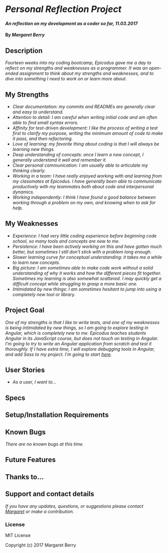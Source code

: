 # _Personal Reflection Project_

#### _An reflection on my development as a coder so far, 11.03.2017_

#### By _Margaret Berry_

## Description

_Fourteen weeks into my coding bootcamp, Epicodus gave me a day to reflect on my strengths and weaknesses as a programmer. It was an open-ended assignment to think about my strengths and weaknesses, and to dive into something I need to work on or learn more about._

## My Strengths
* _Clear documentation: my commits and READMEs are generally clear and easy to understand._
* _Attention to detail: I am careful when writing initial code and am often able to find small syntax errors._
* _Affinity for test-driven development: I like the process of writing a test first to clarify my purpose, writing the minimum amount of code to make it pass, and then refactoring._
* _Love of learning: my favorite thing about coding is that I will always be learning new things._
* _Deep understanding of concepts: once I learn a new concept, I generally understand it well and remember it._
* _Clear personal communication: I am usually able to articulate my thinking clearly._
* _Working in a team: I have really enjoyed working with and learning from my classmates at Epicodus. I have generally been able to communicate productively with my teammates both about code and interpersonal dynamics._
* _Working independently: I think I have found a good balance between working through a problem on my own, and knowing when to ask for help._

## My Weaknesses
* _Experience: I had very little coding experience before beginning code school, so many tools and concepts are new to me._
* _Persistence: I have been actively working on this and have gotten much better, but sometimes I still don't stick with a problem long enough._
* _Slower learning curve for conceptual understanding: it takes me a while to learn new concepts._
* _Big picture: I am sometimes able to make code work without a solid understanding of why it works and how the different pieces fit together. Sometimes my learning is also somewhat scattered. I may quickly get a difficult concept while struggling to grasp a more basic one._
* _Intimidated by new things: I am sometimes hesitant to jump into using a completely new tool or library._

## Project Goal
_One of my strengths is that I like to write tests, and one of my weaknesses is being intimidated by new things, so I am going to explore testing in Angular, which is completely new to me. Epicodus teaches students Angular in its JavaScript course, but does not touch on testing in Angular. I'm going to try to write an Angular application from scratch and test it thoroughly. If I have extra time, I will explore debugging tools in Angular, and add Sass to my project. I'm going to start [here](https://angular.io/guide/testing)._

## User Stories

* _As a user, I want to..._

## Specs

## Setup/Installation Requirements

## Known Bugs

_There are no known bugs at this time._

## Future Features

## Thanks to...

## Support and contact details

_If you have any updates, questions, or suggestions please contact [Margaret] or make a contribution._

[Margaret]: mailto:margaretshelaghmcgovern@gmail.com

### License

MIT License

Copyright (c) 2017 Margaret Berry
